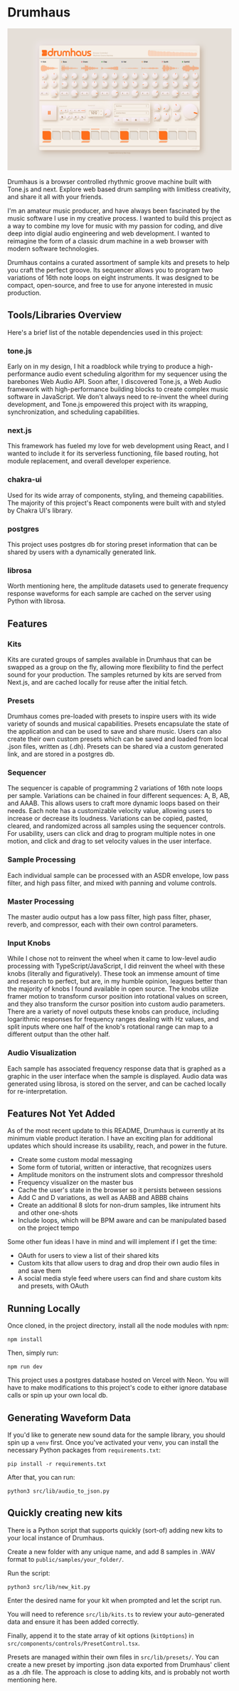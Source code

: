 # Drumhaus

![Sample Image](./Drumhaus.png)

Drumhaus is a browser controlled rhythmic groove machine built with Tone.js and next. Explore web based drum sampling with limitless creativity, and share it all with your friends.

I'm an amateur music producer, and have always been fascinated by the music software I use in my creative process. I wanted to build this project as a way to combine my love for music with my passion for coding, and dive deep into digial audio engineering and web development. I wanted to reimagine the form of a classic drum machine in a web browser with modern software technologies.

Drumhaus contains a curated assortment of sample kits and presets to help you craft the perfect groove. Its sequencer allows you to program two variations of 16th note loops on eight instruments. It was designed to be compact, open-source, and free to use for anyone interested in music production.

## Tools/Libraries Overview

Here's a brief list of the notable dependencies used in this project:

### tone.js

Early on in my design, I hit a roadblock while trying to produce a high-performance audio event scheduling algorithm for my sequencer using the barebones Web Audio API. Soon after, I discovered Tone.js, a Web Audio framework with high-performance building blocks to create complex music software in JavaScript. We don't always need to re-invent the wheel during development, and Tone.js empowered this project with its wrapping, synchronization, and scheduling capabilities.

### next.js

This framework has fueled my love for web development using React, and I wanted to include it for its serverless functioning, file based routing, hot module replacement, and overall developer experience.
 
### chakra-ui

Used for its wide array of components, styling, and themeing capabilities. The majority of this project's React components were built with and styled by Chakra UI's library.

### postgres

This project uses postgres db for storing preset information that can be shared by users with a dynamically generated link.

### librosa

Worth mentioning here, the amplitude datasets used to generate frequency response waveforms for each sample are cached on the server using Python with librosa.

## Features

### Kits

Kits are curated groups of samples available in Drumhaus that can be swapped as a group on the fly, allowing more flexibility to find the perfect sound for your production. The samples returned by kits are served from Next.js, and are cached locally for reuse after the initial fetch.

### Presets

Drumhaus comes pre-loaded with presets to inspire users with its wide variety of sounds and musical capabilities. Presets encapsulate the state of the application and can be used to save and share music. Users can also create their own custom presets which can be saved and loaded from local .json files, written as (.dh). Presets can be shared via a custom generated link, and are stored in a postgres db.

### Sequencer

The sequencer is capable of programming 2 variations of 16th note loops per sample. Variations can be chained in four different sequences: A, B, AB, and AAAB. This allows users to craft more dynamic loops based on their needs. Each note has a customizable velocity value, allowing users to increase or decrease its loudness. Variations can be copied, pasted, cleared, and randomized across all samples using the sequencer controls. For usability, users can click and drag to program multiple notes in one motion, and click and drag to set velocity values in the user interface.

### Sample Processing

Each individual sample can be processed with an ASDR envelope, low pass filter, and high pass filter, and mixed with panning and volume controls.

### Master Processing

The master audio output has a low pass filter, high pass filter, phaser, reverb, and compressor, each with their own control parameters.

### Input Knobs

While I chose not to reinvent the wheel when it came to low-level audio processing with TypeScript/JavaScript, I did reinvent the wheel with these knobs (literally and figuratively). These took an immense amount of time and research to perfect, but are, in my humble opinion, leagues better than the majority of knobs I found available in open source. The knobs utilize framer motion to transform cursor position into rotational values on screen, and they also transform the cursor position into custom audio parameters. There are a variety of novel outputs these knobs can produce, including logarithmic responses for frequency ranges dealing with Hz values, and split inputs where one half of the knob's rotational range can map to a different output than the other half.

### Audio Visualization

Each sample has associated frequency response data that is graphed as a graphic in the user interface when the sample is displayed. Audio data was generated using librosa, is stored on the server, and can be cached locally for re-interpretation.

## Features Not Yet Added

As of the most recent update to this README, Drumhaus is currently at its minimum viable product iteration. I have an exciting plan for additional updates which should increase its usability, reach, and power in the future.

- Create some custom modal messaging
- Some form of tutorial, written or interactive, that recognizes users
- Amplitude monitors on the instrument slots and compressor threshold
- Frequency visualizer on the master bus
- Cache the user's state in the browser so it persists between sessions
- Add C and D variations, as well as AABB and ABBB chains
- Create an additional 8 slots for non-drum samples, like intrument hits and other one-shots
- Include loops, which will be BPM aware and can be manipulated based on the project tempo

Some other fun ideas I have in mind and will implement if I get the time:

- OAuth for users to view a list of their shared kits
- Custom kits that allow users to drag and drop their own audio files in and save them
- A social media style feed where users can find and share custom kits and presets, with OAuth

## Running Locally

Once cloned, in the project directory, install all the node modules with npm:

```
npm install
```

Then, simply run:

```
npm run dev
```

This project uses a postgres database hosted on Vercel with Neon. You will have to make modifications to this project's code to either ignore database calls or spin up your own local db.

## Generating Waveform Data

If you'd like to generate new sound data for the sample library, you should spin up a `venv` first. Once you've activated your venv, you can install the necessary Python packages from `requirements.txt`:

```
pip install -r requirements.txt
```

After that, you can run:

```
python3 src/lib/audio_to_json.py
```

## Quickly creating new kits

There is a Python script that supports quickly (sort-of) adding new kits to your local instance of Drumhaus.

Create a new folder with any unique name, and add 8 samples in .WAV format to `public/samples/your_folder/`.

Run the script:

```
python3 src/lib/new_kit.py
```

Enter the desired name for your kit when prompted and let the script run.

You will need to reference `src/lib/kits.ts` to review your auto-generated data and ensure it has been added correctly.

Finally, append it to the state array of kit options (`kitOptions`) in `src/components/controls/PresetControl.tsx`.

Presets are managed within their own files in `src/lib/presets/`. You can create a new preset by importing .json data exported from Drumhaus' client as a .dh file. The approach is close to adding kits, and is probably not worth mentioning here.